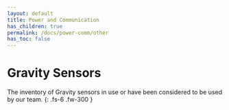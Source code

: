 ```yaml
---
layout: default
title: Power and Communication
has_children: true
permalink: /docs/power-comm/other
has_toc: false
---
```


# Gravity Sensors

The inventory of Gravity sensors in use or have been considered to be used by our team. 
{: .fs-6 .fw-300 }
